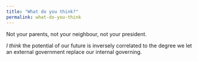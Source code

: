 ```yaml
---
title: "What do you think?"
permalink: what-do-you-think
---
```


Not your parents, not your neighbour, not your president.

*I think* the potential of our future is inversely correlated to the degree we let an external government replace our internal governing.
